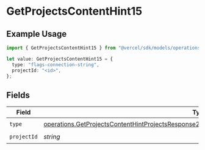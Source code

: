 # GetProjectsContentHint15

## Example Usage

```typescript
import { GetProjectsContentHint15 } from "@vercel/sdk/models/operations/getprojects.js";

let value: GetProjectsContentHint15 = {
  type: "flags-connection-string",
  projectId: "<id>",
};
```

## Fields

| Field                                                                                                                                                                                                                | Type                                                                                                                                                                                                                 | Required                                                                                                                                                                                                             | Description                                                                                                                                                                                                          |
| -------------------------------------------------------------------------------------------------------------------------------------------------------------------------------------------------------------------- | -------------------------------------------------------------------------------------------------------------------------------------------------------------------------------------------------------------------- | -------------------------------------------------------------------------------------------------------------------------------------------------------------------------------------------------------------------- | -------------------------------------------------------------------------------------------------------------------------------------------------------------------------------------------------------------------- |
| `type`                                                                                                                                                                                                               | [operations.GetProjectsContentHintProjectsResponse200ApplicationJSONResponseBodyProjectsEnv15Type](../../models/operations/getprojectscontenthintprojectsresponse200applicationjsonresponsebodyprojectsenv15type.md) | :heavy_check_mark:                                                                                                                                                                                                   | N/A                                                                                                                                                                                                                  |
| `projectId`                                                                                                                                                                                                          | *string*                                                                                                                                                                                                             | :heavy_check_mark:                                                                                                                                                                                                   | N/A                                                                                                                                                                                                                  |